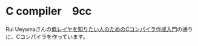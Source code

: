 # C compiler　9cc

Rui Ueyamaさんの[低レイヤを知りたい人のためのCコンパイラ作成入門](https://www.sigbus.info/compilerbook)の通りに、Cコンパイラを作っています。
